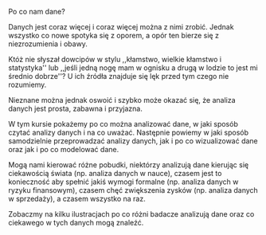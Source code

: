 Po co nam dane?


Danych jest coraz więcej i coraz więcej można z nimi zrobić. 
Jednak wszystko co nowe spotyka się z oporem, a opór ten bierze się z niezrozumienia i obawy.

Któż nie słyszał dowcipów w stylu ,,kłamstwo, wielkie kłamstwo i statystyka'' lub ,,jeśli jedną nogę mam w ognisku a drugą w lodzie to jest mi średnio dobrze''? U ich źródła znajduje się lęk przed tym czego nie rozumiemy.

Nieznane można jednak oswoić i szybko może okazać się, że analiza danych jest prosta, zabawna i przyjazna. 

W tym kursie pokażemy po co można analizować dane, w jaki sposób czytać analizy danych i na co uważać. Następnie powiemy w jaki sposób samodzielnie przeprowadzać analizy danych, jak i po co wizualizować dane oraz jak i po co modelować dane.


Mogą nami kierować różne pobudki, niektórzy analizują dane kierując się 
ciekawością świata (np. analiza danych w nauce),
czasem jest to konieczność aby spełnić jakiś wymogi formalne (np. analiza danych w ryzyku finansowym), czasem chęć zwiększenia zysków (np. analiza danych w sprzedaży), a czasem wszystko na raz.

Zobaczmy na kilku ilustracjach po co różni badacze analizują dane oraz co ciekawego w tych danych mogą znaleźć.
